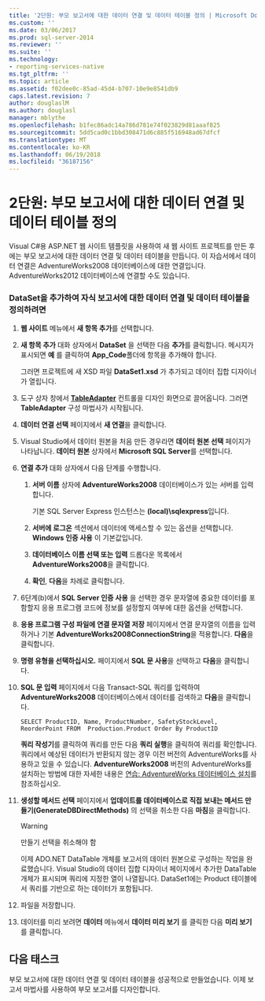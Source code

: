 ```yaml
---
title: '2단원: 부모 보고서에 대한 데이터 연결 및 데이터 테이블 정의 | Microsoft Docs'
ms.custom: ''
ms.date: 03/06/2017
ms.prod: sql-server-2014
ms.reviewer: ''
ms.suite: ''
ms.technology:
- reporting-services-native
ms.tgt_pltfrm: ''
ms.topic: article
ms.assetid: f02dee0c-85ad-45d4-b707-10e9e8541db9
caps.latest.revision: 7
author: douglaslM
ms.author: douglasl
manager: mblythe
ms.openlocfilehash: b1fec86adc14a786d781e74f023829d81aaaf825
ms.sourcegitcommit: 5dd5cad0c1bbd308471d6c885f516948ad67dfcf
ms.translationtype: MT
ms.contentlocale: ko-KR
ms.lasthandoff: 06/19/2018
ms.locfileid: "36187156"
---
```

# <a name="lesson-2-define-a-data-connection-and-data-table-for-parent-report"></a>2단원: 부모 보고서에 대한 데이터 연결 및 데이터 테이블 정의
  Visual C#용 ASP.NET 웹 사이트 템플릿을 사용하여 새 웹 사이트 프로젝트를 만든 후에는 부모 보고서에 대한 데이터 연결 및 데이터 테이블을 만듭니다. 이 자습서에서 데이터 연결은 AdventureWorks2008 데이터베이스에 대한 연결입니다. AdventureWorks2012 데이터베이스에 연결할 수도 있습니다.  
  
### <a name="to-define-a-data-connection-and-data-table-by-adding-a-dataset-for-parent-report"></a>DataSet을 추가하여 자식 보고서에 대한 데이터 연결 및 데이터 테이블을 정의하려면  
  
1.  **웹 사이트** 메뉴에서 **새 항목 추가**를 선택합니다.  
  
2.  **새 항목 추가** 대화 상자에서 **DataSet** 을 선택한 다음 **추가**를 클릭합니다. 메시지가 표시되면 **예** 를 클릭하여 **App_Code**폴더에 항목을 추가해야 합니다.  
  
     그러면 프로젝트에 새 XSD 파일 **DataSet1.xsd** 가 추가되고 데이터 집합 디자이너가 열립니다.  
  
3.  도구 상자 창에서 **[TableAdapter](http://msdn.microsoft.com/library/bz9tthwx\(v=vs.100\).aspx)** 컨트롤을 디자인 화면으로 끌어옵니다. 그러면 **TableAdapter** 구성 마법사가 시작됩니다.  
  
4.  **데이터 연결 선택** 페이지에서 **새 연결**을 클릭합니다.  
  
5.  Visual Studio에서 데이터 원본을 처음 만든 경우라면 **데이터 원본 선택** 페이지가 나타납니다. **데이터 원본** 상자에서 **Microsoft SQL Server**를 선택합니다.  
  
6.  **연결 추가** 대화 상자에서 다음 단계를 수행합니다.  
  
    1.  **서버 이름** 상자에 **AdventureWorks2008** 데이터베이스가 있는 서버를 입력합니다.  
  
         기본 SQL Server Express 인스턴스는 **(local)\sqlexpress**입니다.  
  
    2.  **서버에 로그온** 섹션에서 데이터에 액세스할 수 있는 옵션을 선택합니다. **Windows 인증 사용** 이 기본값입니다.  
  
    3.  **데이터베이스 이름 선택 또는 입력** 드롭다운 목록에서 **AdventureWorks2008**을 클릭합니다.  
  
    4.  **확인**, **다음**을 차례로 클릭합니다.  
  
7.  6단계(b)에서 **SQL Server 인증 사용** 을 선택한 경우 문자열에 중요한 데이터를 포함할지 응용 프로그램 코드에 정보를 설정할지 여부에 대한 옵션을 선택합니다.  
  
8.  **응용 프로그램 구성 파일에 연결 문자열 저장** 페이지에서 연결 문자열의 이름을 입력하거나 기본 **AdventureWorks2008ConnectionString**을 적용합니다. **다음**을 클릭합니다.  
  
9. **명령 유형을 선택하십시오.** 페이지에서 **SQL 문 사용**을 선택하고 **다음**을 클릭합니다.  
  
10. **SQL 문 입력** 페이지에서 다음 Transact-SQL 쿼리를 입력하여 **AdventureWorks2008** 데이터베이스에서 데이터를 검색하고 **다음**을 클릭합니다.  
  
    ```  
    SELECT ProductID, Name, ProductNumber, SafetyStockLevel, ReorderPoint FROM  Production.Product Order By ProductID  
    ```  
  
     **쿼리 작성기**를 클릭하여 쿼리를 만든 다음 **쿼리 실행**을 클릭하여 쿼리를 확인합니다. 쿼리에서 예상된 데이터가 반환되지 않는 경우 이전 버전의 AdventureWorks를 사용하고 있을 수 있습니다. **AdventureWorks2008** 버전의 AdventureWorks를 설치하는 방법에 대한 자세한 내용은 [연습: AdventureWorks 데이터베이스 설치](http://msdn.microsoft.com/library/aa992075\(v=vs.100\).aspx)를 참조하십시오.  
  
11. **생성할 메서드 선택** 페이지에서 **업데이트를 데이터베이스로 직접 보내는 메서드 만들기(GenerateDBDirectMethods)** 의 선택을 취소한 다음 **마침**을 클릭합니다.  
  
    > [!WARNING]  
    >  만들기 선택을 취소해야 함  
  
     이제 ADO.NET DataTable 개체를 보고서의 데이터 원본으로 구성하는 작업을 완료했습니다. Visual Studio의 데이터 집합 디자이너 페이지에서 추가한 DataTable 개체가 표시되며 쿼리에 지정한 열이 나열됩니다. DataSet1에는 Product 테이블에서 쿼리를 기반으로 하는 데이터가 포함됩니다.  
  
12. 파일을 저장합니다.  
  
13. 데이터를 미리 보려면 **데이터** 메뉴에서 **데이터 미리 보기** 를 클릭한 다음 **미리 보기**를 클릭합니다.  
  
## <a name="next-task"></a>다음 태스크  
 부모 보고서에 대한 데이터 연결 및 데이터 테이블을 성공적으로 만들었습니다. 이제 보고서 마법사를 사용하여 부모 보고서를 디자인합니다.  
  
  